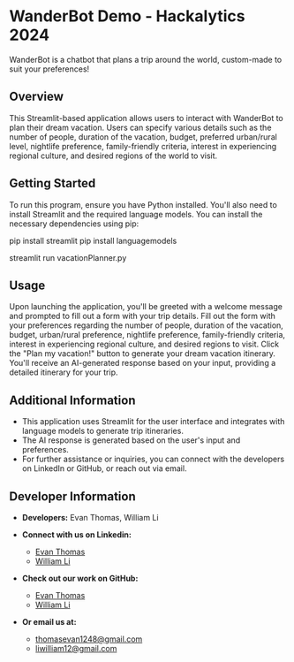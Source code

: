 # WanderBot Demo - Hackalytics 2024

WanderBot is a chatbot that plans a trip around the world, custom-made to suit your preferences!

## Overview

This Streamlit-based application allows users to interact with WanderBot to plan their dream vacation. Users can specify various details such as the number of people, duration of the vacation, budget, preferred urban/rural level, nightlife preference, family-friendly criteria, interest in experiencing regional culture, and desired regions of the world to visit.

## Getting Started

To run this program, ensure you have Python installed. You'll also need to install Streamlit and the required language models. You can install the necessary dependencies using pip:

pip install streamlit
pip install languagemodels

streamlit run vacationPlanner.py

## Usage

Upon launching the application, you'll be greeted with a welcome message and prompted to fill out a form with your trip details. Fill out the form with your preferences regarding the number of people, duration of the vacation, budget, urban/rural preference, nightlife preference, family-friendly criteria, interest in experiencing regional culture, and desired regions to visit. Click the "Plan my vacation!" button to generate your dream vacation itinerary. You'll receive an AI-generated response based on your input, providing a detailed itinerary for your trip.

## Additional Information

- This application uses Streamlit for the user interface and integrates with language models to generate trip itineraries.
- The AI response is generated based on the user's input and preferences.
- For further assistance or inquiries, you can connect with the developers on LinkedIn or GitHub, or reach out via email.

## Developer Information

- **Developers:** Evan Thomas, William Li

- **Connect with us on Linkedin:**
  - [Evan Thomas](https://www.linkedin.com/in/evan-thomas-68b93a247/)
  - [William Li](https://www.linkedin.com/in/william-li-b0142b290/)


- **Check out our work on GitHub:**
  - [Evan Thomas](https://github.com/PolarTaffy)
  - [William Li](https://github.gatech.edu/williamli12)


- **Or email us at:**
  - thomasevan1248@gmail.com
  - liwilliam12@gmail.com

